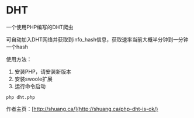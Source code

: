 # DHT
一个使用PHP编写的DHT爬虫

可自动加入DHT网络并获取到info_hash信息，获取速率当前大概半分钟到一分钟一个hash

使用方法：

1. 安装PHP，请安装新版本
2. 安装swoole扩展
3. 运行命令启动

```
php dht.php
```

作者主页：[http://shuang.ca/](http://shuang.ca/php-dht-is-ok/)
